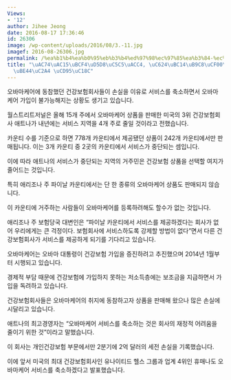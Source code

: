```yaml
---
Views:
- '12'
author: Jihee Jeong
date: 2016-08-17 17:36:46
id: 26306
image: /wp-content/uploads/2016/08/3.-11.jpg
imagef: 2016-08-26306.jpg
permalink: /%ea%b1%b4%ea%b0%95%eb%b3%b4%ed%97%98%ec%97%85%ea%b3%84-%ec%98%a4%eb%b0%94%eb%a7%88%ec%bc%80%ec%96%b4-%ec%84%9c%eb%b9%84%ec%8a%a4-%ec%b6%95%ec%86%8c/
title: "\uAC74\uAC15\uBCF4\uD5D8\uC5C5\uACC4, \uC624\uBC14\uB9C8\uCF00\uC5B4 \uC11C\
  \uBE44\uC2A4 \uCD95\uC18C"
---
```


오바마케어에 동참했던 건강보험회사들이 손실을 이유로 서비스를 축소하면서 오바마케어 가입이 불가능해지는 상황도 생기고 있습니다.

월스트리트저널은 올해 15개 주에서 오바마케어 상품을 판매한 미국의 3위 건강보험회사 애트나가 내년에는 서비스 지역을 4개 주로 줄일 것이라고 전했습니다.

카운티 수를 기준으로 하면 778개 카운티에서 제공됐던 상품이 242개 카운티에서만 판매됩니다. 이는 3개 카운티 중 2곳의 카운티에서 서비스가 중단되는 셈입니다.

이에 따라 애트나의 서비스가 중단되는 지역의 거주민은 건강보험 상품을 선택할 여지가 줄어드는 것입니다.

특히 애리조나 주 파이날 카운티에서는 단 한 종류의 오바마케어 상품도 판매되지 않습니다.

이 카운티에 거주하는 사람들이 오바마케어를 등록하려해도 할수가 없는 것입니다.

애리조나 주 보험당국 대변인은 &#8220;파이날 카운티에서 서비스를 제공하겠다는 회사가 없어 우리에게는 큰 걱정이다. 보험회사에 서비스하도록 강제할 방법이 없다&#8221;면서 다른 건강보험회사가 서비스를 제공하게 되기를 기다리고 있습니다.

오바마케어는 오바마 대통령이 건강보험 가입을 증진하려고 추진했으며 2014년 1월부터 시행되고 있습니다.

경제적 부담 때문에 건강보험에 가입하지 못하는 저소득층에는 보조금을 지급하면서 가입을 독려하고 있습니다.

건강보험회사들은 오바마케어의 취지에 동참하고자 상품을 판매해 왔으나 많은 손실에 시달리고 있습니다.

애트나의 최고경영자는 &#8220;오바마케어 서비스를 축소하는 것은 회사의 재정적 어려움을 줄이기 위한 것&#8221;이라고 말했습니다.

이 회사는 개인건강보험 부문에서만 2분기에 2억 달러의 세전 손실을 기록했습니다.

이에 앞서 미국의 최대 건강보험회사인 유나이티드 헬스 그룹과 업계 4위인 휴매나도 오바마케어 서비스를 축소하겠다고 발표했습니다.

&nbsp;